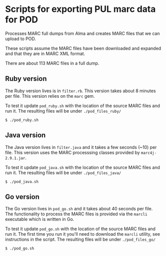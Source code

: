 # Scripts for exporting PUL marc data for POD
Processes MARC full dumps from Alma and creates MARC files that we can upload to POD.

These scripts assume the MARC files have been downloaded and expanded and that they are in MARC XML format.

There are about 113 MARC files in a full dump.


## Ruby version
The Ruby version lives is in `filter.rb`. This version takes about 8 minutes per file. This version relies on the `marc` gem.

To test it update `pod_ruby.sh` with the location of the source MARC files and run it. The resulting files will be under `./pod_files_ruby/`

```
$ ./pod_ruby.sh
```


## Java version
The Java version lives in `filter.java` and it takes a few seconds (~10) per file. This version uses the MARC processsing classes provided by `marc4j-2.9.1.jar`.

To test it update `pod_java.sh` with the location of the source MARC files and run it. The resulting files will be under `./pod_files_java/`

```
$ ./pod_java.sh
```


## Go version
The Go version lives in `pod_go.sh` and it takes about 40 seconds per file. The functionality to process the MARC files is provided via the `marcli` executable which is written in Go.

To test it update `pod_go.sh` with the location of the source MARC files and run it. The first time you run it you'll need to download the `marcli` utility, see instructions in the script. The resulting files will be under `./pod_files_go/`

```
$ ./pod_go.sh
```
